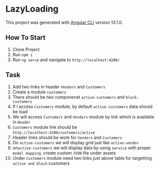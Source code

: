 # LazyLoading

This project was generated with [Angular CLI](https://github.com/angular/angular-cli) version 13.1.0.

## How To Start

1) Clone Project
2) Run `npm i`
3) Run `ng serve` and navigate to `http://localhost:4200/`

## Task

1) Add two links in header `Vendors` and `Customers`
2) Create a module `customers`
3) There should be two componenet `active-customers` and `block-customers`
4) If I access `Customers` module, by default `active-customers` data should be load
5) We will access `Customers` and `Vendors` module by link which is available in `Header`
6) `Customers` module link should be `http://localhost:4200/customers/active`
7) Header links should be work for `Vendors` and `Customers`
8) On `active-customers` we will display grid just like `active-vendor`
9) on`active-customers` we will display data by using `service` with proper `model mapping`. create custom `JSON` file under assets
10) Under `Customers` module need two links just above table for targetting `active and block` customers

